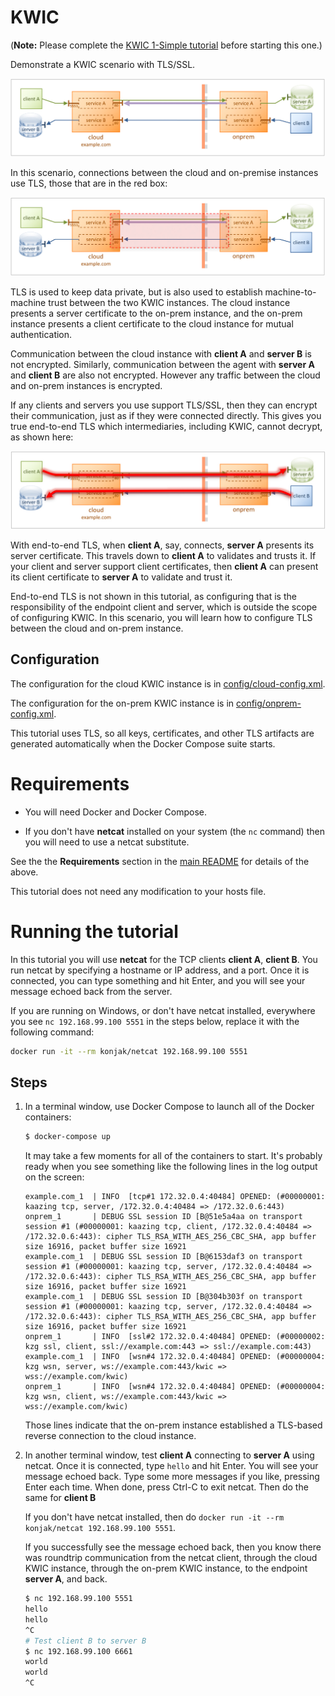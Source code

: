 # KWIC

(**Note:** Please complete the [KWIC 1-Simple tutorial](../1-simple) before starting this one.)

Demonstrate a KWIC scenario with TLS/SSL.

![KWIC](img/kwic-tls-1.jpg)

In this scenario, connections between the cloud and on-premise instances use TLS, those that are in the red box:

![KWIC](img/kwic-tls-2.jpg)

TLS is used to keep data private, but is also used to establish machine-to-machine trust between the two KWIC instances. The cloud instance presents a server certificate to the on-prem instance, and the on-prem instance presents a client certificate to the cloud instance for mutual authentication.

Communication between the cloud instance with **client A** and **server B** is not encrypted. Similarly, communication between the agent with **server A** and **client B** are also not encrypted. However any traffic between the cloud and on-prem instances is encrypted.

If any clients and servers you use support TLS/SSL, then they can encrypt their communication, just as if they were connected directly. This gives you true end-to-end TLS which intermediaries, including KWIC, cannot decrypt, as shown here:

![KWIC](img/kwic-tls-3.jpg)

With end-to-end TLS, when **client A**, say, connects, **server A** presents its server certificate. This travels down to **client A** to validates and trusts it. If your client and server support client certificates, then **client A** can present its client certificate to **server A** to validate and trust it.

End-to-end TLS is not shown in this tutorial, as configuring that is the responsibility of the endpoint client and server, which is outside the scope of configuring KWIC. In this scenario, you will learn how to configure TLS between the cloud and on-prem instance.

## Configuration

The configuration for the cloud KWIC instance is in [config/cloud-config.xml](config/cloud-config.xml).

The configuration for the on-prem KWIC instance is in [config/onprem-config.xml](config/onprem-config.xml).

This tutorial uses TLS, so all keys, certificates, and other TLS artifacts are generated automatically when the Docker Compose suite starts.

# Requirements

* You will need Docker and Docker Compose.

* If you don't have **netcat** installed on your system (the `nc` command) then you will need to use a netcat substitute.

See the the **Requirements** section in the [main README](../../README.md) for details of the above.

This tutorial does not need any modification to your hosts file.

# Running the tutorial

In this tutorial you will use **netcat** for the TCP clients **client A**, **client B**. You run netcat by specifying a hostname or IP address, and a port. Once it is connected, you can type something and hit Enter, and you will see your message echoed back from the server.

If you are running on Windows, or don't have netcat installed, everywhere you see `nc 192.168.99.100 5551` in the steps below, replace it with the following command:

```bash
docker run -it --rm konjak/netcat 192.168.99.100 5551
```

## Steps

1. In a terminal window, use Docker Compose to launch all of the Docker containers:

    ```bash
    $ docker-compose up
    ```

    It may take a few moments for all of the containers to start. It's probably ready when you see something like the following lines in the log output on the screen:

    ```
    example.com_1  | INFO  [tcp#1 172.32.0.4:40484] OPENED: (#00000001: kaazing tcp, server, /172.32.0.4:40484 => /172.32.0.6:443)
    onprem_1       | DEBUG SSL session ID [B@51e5a4aa on transport session #1 (#00000001: kaazing tcp, client, /172.32.0.4:40484 => /172.32.0.6:443): cipher TLS_RSA_WITH_AES_256_CBC_SHA, app buffer size 16916, packet buffer size 16921
    example.com_1  | DEBUG SSL session ID [B@6153daf3 on transport session #1 (#00000001: kaazing tcp, server, /172.32.0.4:40484 => /172.32.0.6:443): cipher TLS_RSA_WITH_AES_256_CBC_SHA, app buffer size 16916, packet buffer size 16921
    example.com_1  | DEBUG SSL session ID [B@304b303f on transport session #1 (#00000001: kaazing tcp, server, /172.32.0.4:40484 => /172.32.0.6:443): cipher TLS_RSA_WITH_AES_256_CBC_SHA, app buffer size 16916, packet buffer size 16921
    onprem_1       | INFO  [ssl#2 172.32.0.4:40484] OPENED: (#00000002: kzg ssl, client, ssl://example.com:443 => ssl://example.com:443)
    example.com_1  | INFO  [wsn#4 172.32.0.4:40484] OPENED: (#00000004: kzg wsn, server, ws://example.com:443/kwic => wss://example.com/kwic)
    onprem_1       | INFO  [wsn#4 172.32.0.4:40484] OPENED: (#00000004: kzg wsn, client, ws://example.com:443/kwic => wss://example.com/kwic)
    ```

    Those lines indicate that the on-prem instance established a TLS-based reverse connection to the cloud instance.

1. In another terminal window, test **client A** connecting to **server A** using netcat. Once it is connected, type `hello` and hit Enter. You will see your message echoed back. Type some more messages if you like, pressing Enter each time. When done, press Ctrl-C to exit netcat. Then do the same for **client B**

    If you don't have netcat installed, then do `docker run -it --rm konjak/netcat 192.168.99.100 5551`.

    If you successfully see the message echoed back, then you know there was roundtrip communication from the netcat client, through the cloud KWIC instance, through the on-prem KWIC instance, to the endpoint **server A**, and back.

    ```bash
    $ nc 192.168.99.100 5551
    hello
    hello
    ^C
    # Test client B to server B
    $ nc 192.168.99.100 6661
    world
    world
    ^C
    ```
